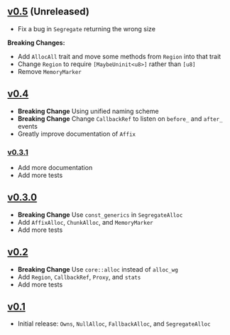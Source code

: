 ## [v0.5](https://timdiekmann.github.io/alloc-compose/alloc_compose/index.html) (Unreleased)

- Fix a bug in `Segregate` returning the wrong size

**Breaking Changes:** 
- Add `AllocAll` trait and move some methods from `Region` into that trait
- Change `Region` to require `[MaybeUninit<u8>]` rather than `[u8]`
- Remove `MemoryMarker`

## [v0.4](https://docs.rs/alloc-compose/0.4)

- **Breaking Change** Using unified naming scheme
- **Breaking Change** Change `CallbackRef` to listen on `before_` and `after_` events
- Greatly improve documentation of `Affix`

### [v0.3.1](https://docs.rs/alloc-compose/0.3)

- Add more documentation
- Add more tests

## [v0.3.0](https://docs.rs/alloc-compose/0.3)

- **Breaking Change** Use `const_generics` in `SegregateAlloc`
- Add `AffixAlloc`, `ChunkAlloc`, and `MemoryMarker`
- Add more tests

## [v0.2](https://docs.rs/alloc-compose/0.2)

- **Breaking Change** Use `core::alloc` instead of `alloc_wg`
- Add `Region`, `CallbackRef`, `Proxy`, and `stats`
- Add more tests

## [v0.1](https://docs.rs/alloc-compose/0.1)

- Initial release: `Owns`, `NullAlloc`, `FallbackAlloc`, and `SegregateAlloc`
